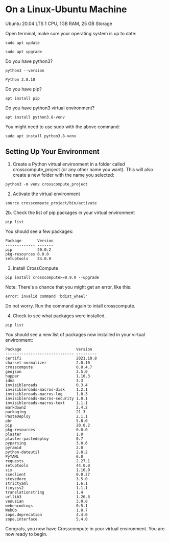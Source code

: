 # On a Linux-Ubuntu Machine

Ubuntu 20.04 LTS
1 CPU, 1GB RAM, 25 GB Storage

Open terminal, make sure your operating system is up to date:

```sudo apt update```

```sudo apt upgrade```

Do you have python3?

```python3 --version```

```Python 3.8.10```

Do you have pip?

```apt install pip```

Do you have python3 virtual environment?

```apt install python3.8-venv```

You might need to use sudo with the above command:

```sudo apt install python3.8-venv```

## Setting Up Your Environment

1. Create a Python virtual environment in a folder called crosscompute_project (or any other name you want).  This will also create a new folder with the name you selected:

``` python3 -m venv crosscompute_project ```

2. Activate the virtual environment

```source crosscompute_project/bin/activate```

2b. Check the list of pip packages in your virtual environment

```pip list```

You should see a few packages:

```
Package       Version
------------- -------
pip           20.0.2 
pkg-resources 0.0.0  
setuptools    44.0.0 
```

3. Install CrossCompute

``` pip install crosscompute>=0.9.0 --upgrade ```

Note: There's a chance that you might get an error, like this:

```error: invalid command 'bdist_wheel'```

Do not worry. Run the command again to intall crosscompute.

4. Check to see what packages were installed.

```pip list```

You should see a new list of packages now installed in your virtual environment:

```
Package                        Version  
------------------------------ ---------
certifi                        2021.10.8
charset-normalizer             2.0.10   
crosscompute                   0.8.4.7  
geojson                        2.5.0    
hupper                         1.10.3   
idna                           3.3      
invisibleroads                 0.3.4    
invisibleroads-macros-disk     1.2.1    
invisibleroads-macros-log      1.0.3    
invisibleroads-macros-security 1.0.1    
invisibleroads-macros-text     1.1.1    
markdown2                      2.4.2    
packaging                      21.3     
PasteDeploy                    2.1.1    
pbr                            5.8.0    
pip                            20.0.2   
pkg-resources                  0.0.0    
plaster                        1.0      
plaster-pastedeploy            0.7      
pyparsing                      3.0.6    
pyramid                        2.0      
python-dateutil                2.8.2    
PyYAML                         6.0      
requests                       2.27.1   
setuptools                     44.0.0   
six                            1.16.0   
sseclient                      0.0.27   
stevedore                      3.5.0    
strictyaml                     1.6.1    
tinycss2                       1.1.1    
translationstring              1.4      
urllib3                        1.26.8   
venusian                       3.0.0    
webencodings                   0.5.1    
WebOb                          1.8.7    
zope.deprecation               4.4.0    
zope.interface                 5.4.0   
```

Congrats, you now have Crosscompute in your virtual environment. You are now ready to begin.


```python

```
